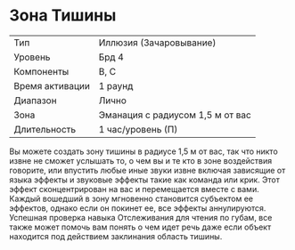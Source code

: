 
# Зона Тишины

| | |
|---|---|
|Тип|Иллюзия (Зачаровывание)|
|Уровень| Брд 4|
|Компоненты| В, С|
|Время активации| 1 раунд|
|Диапазон| Лично|
|Зона| Эманация с радиусом 1,5 м от вас|
|Длительность| 1 час/уровень (П)|

Вы можете создать зону тишины в радиусе 1,5 м от вас, так что никто извне не сможет услышать то, о чем вы и те кто в зоне воздействия говорите, или впустить любые иные звуки извне включая зависящие от языка эффекты и звуковые эффекты такие как команда или крик. Этот эффект сконцентрирован на вас и перемещается вместе с вами. Каждый вошедший в зону мгновенно становится субъектом ее эффектов, однако если он покинет ее, все эффекты аннулируются. Успешная проверка навыка Отслеживания для чтения по губам, все также может помочь вам понять о чем идет речь даже если объект находится под действием заклинания область тишины.
